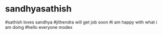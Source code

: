 # sandhyasathish
#sathish loves sandhya
#jithendra will get job soon
#i am happy with what i am doing
#hello everyone 
modex
